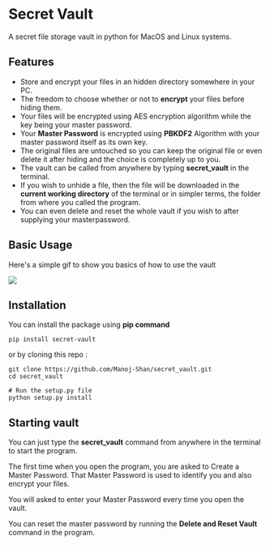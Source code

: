 # Secret Vault
A secret file storage vault in python for MacOS and Linux systems.

## Features
* Store and encrypt your files in an hidden directory somewhere in your PC.
* The freedom to choose whether or not to **encrypt** your files before hiding them.
* Your files will be encrypted using AES encryption algorithm while the key being your master password.
* Your **Master Password** is encrypted using **PBKDF2** Algorithm with your master password itself as its own key.
* The original files are untouched so you can keep the original file or even delete it after hiding and the choice is completely up to you.
* The vault can be called from anywhere by typing **secret_vault** in the terminal.
* If you wish to unhide a file, then the file will be downloaded in the **current working directory** of the terminal or in simpler terms, the folder from where you called the program.
* You can even delete and reset the whole vault if you wish to after supplying your masterpassword.

## Basic Usage
Here's a simple gif to show you basics of how to use the vault


![](https://i.imgur.com/w0YRsDb.gif)

## Installation
You can install the package using **pip command**
```
pip install secret-vault
```

or by cloning this repo : 
```
git clone https://github.com/Manoj-Shan/secret_vault.git
cd secret_vault

# Run the setup.py file
python setup.py install
```

## Starting vault
You can just type the **secret_vault** command from anywhere in the terminal to start the program.

The first time when you open the program, you are asked to Create a Master Password.
That Master Password is used to identify you and also encrypt your files.

You will asked to enter your Master Password every time you open the vault.

You can reset the master password by running the **Delete and Reset Vault** command in the program.
